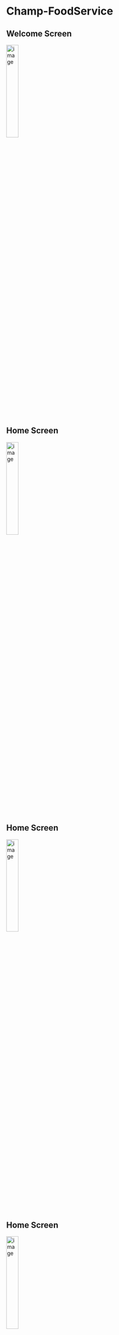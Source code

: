 
# Champ-FoodService




## Welcome Screen
<img width="25%" height="25%" alt="image" src="https://github.com/PranavDalvi9/Champ-FoodService/assets/96105012/56c7367b-6b4e-41e7-8890-07dac84fa590">

## Home Screen
<img width="25%" height="25%" alt="image" src="">

## Home Screen
<img width="25%" height="25%" alt="image" src="">


## Home Screen
<img width="25%" height="25%" alt="image" src="https://github.com/PranavDalvi9/Champ-FoodService/assets/96105012/168c96ef-8dca-4508-aa27-8baed1cc19ac">

## Profile Screen
<img width="25%" height="25%" alt="image" src="https://github.com/PranavDalvi9/Champ-FoodService/assets/96105012/fe67d009-ac07-47d0-9b86-019e875102d4">

## Profile Screen
<img width="25%" height="25%" alt="image" src="https://github.com/PranavDalvi9/Champ-FoodService/assets/96105012/6ba31d47-8fe1-4e7e-9ff0-21457932b858">
